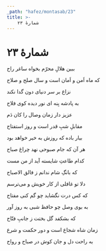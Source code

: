 ```yaml
---
_path: "hafez/montasab/23"
title: >-
    شمارهٔ ۲۳
---
```

# شمارهٔ ۲۳

<div class="b" id="bn1"><div class="m1"><p>ببین هلالِ محرّم بخواه ساغر راح</p></div>
<div class="m2"><p>که ماه اَمن و اَمان است و سال صلح و صلاح</p></div></div>
<div class="b" id="bn2"><div class="m1"><p>نزاع بر سر دنیای دون گدا نکند</p></div>
<div class="m2"><p>به پادشه بِنه ای نور دیده کوی فلاح</p></div></div>
<div class="b" id="bn3"><div class="m1"><p>عزیز دار زمان وصال را کان دَم</p></div>
<div class="m2"><p>مقابلِ شبِ قدر است و روز استفتاح</p></div></div>
<div class="b" id="bn4"><div class="m1"><p>بیار باده که روزش به خیر خواهد بود</p></div>
<div class="m2"><p>هر آن که جام صبوحی نهد چراغ صباح</p></div></div>
<div class="b" id="bn5"><div class="m1"><p>کدام طاعتِ شایسته آید از من مست</p></div>
<div class="m2"><p>که بانگِ شام ندانم ز فالق الاصباح</p></div></div>
<div class="b" id="bn6"><div class="m1"><p>دلا تو غافلی از کار خویش و می‌ترسم</p></div>
<div class="m2"><p>که کس درت نگشاید چو گم کنی مفتاح</p></div></div>
<div class="b" id="bn7"><div class="m1"><p>به بوی وصل چو حافظ شبی به روز آور</p></div>
<div class="m2"><p>که بشکفد گل بختت ز جانبِ فتّاح</p></div></div>
<div class="b" id="bn8"><div class="m1"><p>زمان شاه شجاع است و دور حکمت و شرع</p></div>
<div class="m2"><p>به راحت دل و جان کوش در صباح و رواح</p></div></div>
